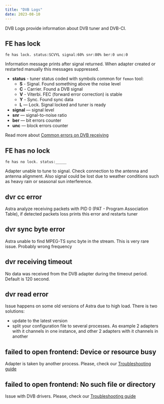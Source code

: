 ```yaml
---
title: "DVB Logs"
date: 2023-08-10
---
```


DVB Logs provide information about DVB tuner and DVB-CI.

## FE has lock

```
fe has lock. status:SCVYL signal:60% snr:80% ber:0 unc:0
```

Information message prints after signal returned. When adapter created or restarted manually this messages suppressed.

- **status** - tuner status coded with symbols common for `femon` tool:
    - **S** - Signal. Found something above the noise level
    - **C** - Carrier. Found a DVB signal
    - **V** - Viterbi. FEC (forward error correction) is stable
    - **Y** - Sync. Found sync data
    - **L** — Lock. Signal locked and tuner is ready
- **signal** — signal level
- **snr** — signal-to-noise ratio
- **ber** — bit errors counter
- **unc** — block errors counter

Read more about [Common errors on DVB receiving](/misc/troubleshooting/dvb/errors)

## FE has no lock

```
fe has no lock. status:_____
```

Adapter unable to tune to signal. Check connection to the antenna and antenna alignment.
Also signal could be lost due to weather conditions such as heavy rain or seasonal sun interference.

## dvr cc error

Astra analyze receiving packets with PID 0 (PAT - Program Association Table), if detected packets loss prints this error and restarts tuner

## dvr sync byte error

Astra unable to find MPEG-TS sync byte in the stream. This is very rare issue. Probably wrong frequency

## dvr receiving timeout

No data was received from the DVB adapter during the timeout period. Default is 120 second.

## dvr read error

Issue happens on some old versions of Astra due to high load. There is two solutions:

- update to the latest version
- split your configuration file to several processes. As example 2 adapters with it channels in one instance, and other 2 adapters with it channels in another

## failed to open frontend: Device or resource busy

Adapter is taken by another process. Please, check our [Troubleshooting guide](/misc/troubleshooting/dvb/receiving#failed-to-open-frontend-device-or-resource-busy)


## failed to open frontend: No such file or directory

Issue with DVB drivers. Please, check our [Troubleshooting guide](/misc/troubleshooting/dvb/receiving#failed-to-open-frontend-no-such-file-or-directory)
